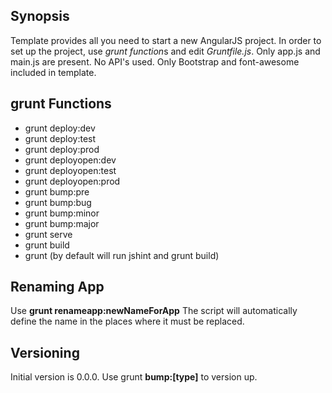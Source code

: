 ## Synopsis

Template provides all you need to start a new AngularJS project. In order to set up the project, use *grunt function*s and edit *Gruntfile.js*. Only app.js and main.js are present. No API's used. Only Bootstrap and font-awesome included in template.

## grunt Functions

* grunt deploy:dev
* grunt deploy:test
* grunt deploy:prod
* grunt deployopen:dev
* grunt deployopen:test
* grunt deployopen:prod
* grunt bump:pre
* grunt bump:bug
* grunt bump:minor
* grunt bump:major
* grunt serve
* grunt build
* grunt (by default will run jshint and grunt build)

## Renaming App

Use **grunt renameapp:newNameForApp**
The script will automatically define the name in the places where it must be replaced.

## Versioning

Initial version is 0.0.0. Use grunt **bump:[type]** to version up.